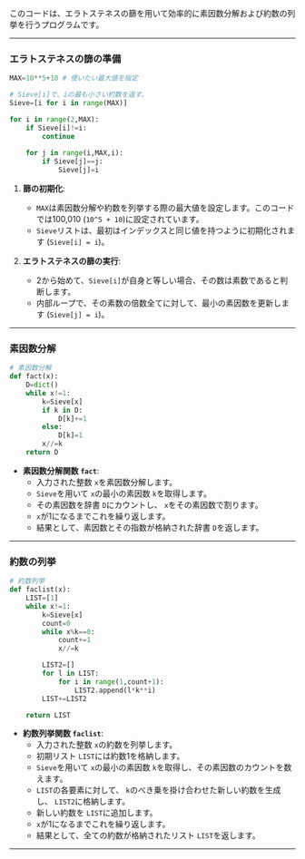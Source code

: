 

このコードは、エラトステネスの篩を用いて効率的に素因数分解および約数の列挙を行うプログラムです。

---

### エラトステネスの篩の準備
```python
MAX=10**5+10 # 使いたい最大値を指定

# Sieve[i]で、iの最も小さい約数を返す。
Sieve=[i for i in range(MAX)]

for i in range(2,MAX):
    if Sieve[i]!=i:
        continue
    
    for j in range(i,MAX,i):
        if Sieve[j]==j:
            Sieve[j]=i
```

1. **篩の初期化**:
    - `MAX`は素因数分解や約数を列挙する際の最大値を設定します。このコードでは100,010 (`10^5 + 10`)に設定されています。
    - `Sieve`リストは、最初はインデックスと同じ値を持つように初期化されます (`Sieve[i] = i`)。

2. **エラトステネスの篩の実行**:
    - 2から始めて、`Sieve[i]`が自身と等しい場合、その数は素数であると判断します。
    - 内部ループで、その素数の倍数全てに対して、最小の素因数を更新します (`Sieve[j] = i`)。

---


### 素因数分解
```python
# 素因数分解
def fact(x):
    D=dict()
    while x!=1:
        k=Sieve[x]
        if k in D:
            D[k]+=1
        else:
            D[k]=1
        x//=k
    return D
```

- **素因数分解関数 `fact`**:
    - 入力された整数 `x`を素因数分解します。
    - `Sieve`を用いて `x`の最小の素因数 `k`を取得します。
    - その素因数を辞書 `D`にカウントし、 `x`をその素因数で割ります。
    - `x`が1になるまでこれを繰り返します。
    - 結果として、素因数とその指数が格納された辞書 `D`を返します。

---


### 約数の列挙
```python
# 約数列挙
def faclist(x):
    LIST=[1]
    while x!=1:
        k=Sieve[x]
        count=0
        while x%k==0:
            count+=1
            x//=k

        LIST2=[]
        for l in LIST:
            for i in range(1,count+1):
                LIST2.append(l*k**i)
        LIST+=LIST2

    return LIST
```

- **約数列挙関数 `faclist`**:
    - 入力された整数 `x`の約数を列挙します。
    - 初期リスト `LIST`には約数1を格納します。
    - `Sieve`を用いて `x`の最小の素因数 `k`を取得し、その素因数のカウントを数えます。
    - `LIST`の各要素に対して、 `k`のべき乗を掛け合わせた新しい約数を生成し、 `LIST2`に格納します。
    - 新しい約数を `LIST`に追加します。
    - `x`が1になるまでこれを繰り返します。
    - 結果として、全ての約数が格納されたリスト `LIST`を返します。

---
